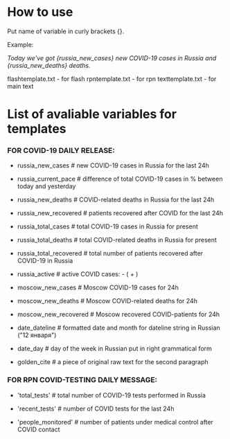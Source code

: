 # How to use

Put name of variable in curly brackets {}.

Example:

*Today we've got {russia_new_cases} new COVID-19 cases in Russia and {russia_new_deaths} deaths.*

flashtemplate.txt - for flash
rpntemplate.txt - for rpn
texttemplate.txt - for main text

# List of avaliable variables for templates

### FOR COVID-19 DAILY RELEASE:

- russia_new_cases        # new COVID-19 cases in Russia for the last 24h

- russia_current_pace     # difference of total COVID-19 cases in % between today and yesterday

- russia_new_deaths       # COVID-related deaths in Russia for the last 24h

- russia_new_recovered    # patients recovered after COVID for the last 24h

- russia_total_cases      # total COVID-19 cases in Russia for present

- russia_total_deaths     # total COVID-related deaths in Russia for present

- russia_total_recovered  # total number of patients recovered after COVID-19 in Russia

- russia_active           # active COVID cases: <total cases> - (<total recoverd> + <total dead>)

- moscow_new_cases        # Moscow COVID-19 cases for 24h

- moscow_new_deaths       # Moscow COVID-related deaths for 24h

- moscow_new_recovered    # Moscow recovered COVID-patients for 24h 

- date_dateline           # formatted date and month for dateline string in Russian ("12 января")

- date_day                # day of the week in Russian put in right grammatical form

- golden_cite             # a piece of original raw text for the second paragraph

### FOR RPN COVID-TESTING DAILY MESSAGE:

- 'total_tests'           # total number of COVID-19 tests performed in Russia

- 'recent_tests'          # number of COVID tests for the last 24h

- 'people_monitored'      # number of patients under medical control after COVID contact
